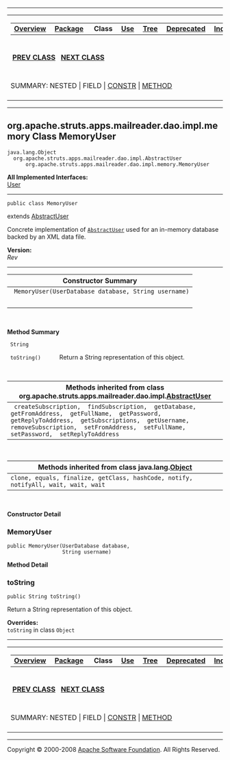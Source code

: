 ------------------------------------------------------------------------

<span id="navbar_top"></span> [](#skip-navbar_top "Skip navigation links")

<table>
<colgroup>
<col width="50%" />
<col width="50%" />
</colgroup>
<tbody>
<tr class="odd">
<td align="left"><span id="navbar_top_firstrow"></span>
<table>
<tbody>
<tr class="odd">
<td align="left"><a href="../../../../../../../../overview-summary.html.md"><strong>Overview</strong></a> </td>
<td align="left"><a href="package-summary.html.md"><strong>Package</strong></a> </td>
<td align="left"> <strong>Class</strong> </td>
<td align="left"><a href="class-use/MemoryUser.html.md"><strong>Use</strong></a> </td>
<td align="left"><a href="package-tree.html.md"><strong>Tree</strong></a> </td>
<td align="left"><a href="../../../../../../../../deprecated-list.html.md"><strong>Deprecated</strong></a> </td>
<td align="left"><a href="../../../../../../../../index-all.html.md"><strong>Index</strong></a> </td>
<td align="left"><a href="../../../../../../../../help-doc.html.md"><strong>Help</strong></a> </td>
</tr>
</tbody>
</table></td>
<td align="left"></td>
</tr>
<tr class="even">
<td align="left"> <a href="../../../../../../../../org/apache/struts/apps/mailreader/dao/impl/memory/MemorySubscription.html.md" title="class in org.apache.struts.apps.mailreader.dao.impl.memory"><strong>PREV CLASS</strong></a>   <a href="../../../../../../../../org/apache/struts/apps/mailreader/dao/impl/memory/MemoryUserDatabase.html" title="class in org.apache.struts.apps.mailreader.dao.impl.memory"><strong>NEXT CLASS</strong></a></td>
<td align="left"><a href="../../../../../../../../index.html.md?org/apache/struts/apps/mailreader/dao/impl/memory/MemoryUser.html"><strong>FRAMES</strong></a>    <a href="MemoryUser.html"><strong>NO FRAMES</strong></a>    
<a href="../../../../../../../../allclasses-noframe.html.md"><strong>All Classes</strong></a></td>
</tr>
<tr class="odd">
<td align="left">SUMMARY: NESTED | FIELD | <a href="#constructor_summary">CONSTR</a> | <a href="#method_summary">METHOD</a></td>
<td align="left">DETAIL: FIELD | <a href="#constructor_detail">CONSTR</a> | <a href="#method_detail">METHOD</a></td>
</tr>
</tbody>
</table>

<span id="skip-navbar_top"></span>

------------------------------------------------------------------------

org.apache.struts.apps.mailreader.dao.impl.memory
 Class MemoryUser
-------------------------------------------------

    java.lang.Object
      org.apache.struts.apps.mailreader.dao.impl.AbstractUser
          org.apache.struts.apps.mailreader.dao.impl.memory.MemoryUser

**All Implemented Interfaces:**  
[User](../../../../../../../../org/apache/struts/apps/mailreader/dao/User.html.md "interface in org.apache.struts.apps.mailreader.dao")

------------------------------------------------------------------------

    public class MemoryUser

extends [AbstractUser](../../../../../../../../org/apache/struts/apps/mailreader/dao/impl/AbstractUser.html.md "class in org.apache.struts.apps.mailreader.dao.impl")

Concrete implementation of [`AbstractUser`](../../../../../../../../org/apache/struts/apps/mailreader/dao/impl/AbstractUser.html.md "class in org.apache.struts.apps.mailreader.dao.impl") used for an in-memory database backed by an XML data file.

**Version:**  
$Rev$

------------------------------------------------------------------------

<span id="constructor_summary"></span>

| **Constructor Summary**                               |
|-------------------------------------------------------|
| ` MemoryUser(UserDatabase database, String username)` 
                                                        |

  <span id="method_summary"></span>

**Method Summary**

` String`

` toString()`
           Return a String representation of this object.

 <span id="methods_inherited_from_class_org.apache.struts.apps.mailreader.dao.impl.AbstractUser"></span>

| **Methods inherited from class org.apache.struts.apps.mailreader.dao.impl.[AbstractUser](../../../../../../../../org/apache/struts/apps/mailreader/dao/impl/AbstractUser.html.md "class in org.apache.struts.apps.mailreader.dao.impl")**         |
|------------------------------------------------------------------------------------------------------------------------------------------------------------------------------------------------------------------------------------------------|
| ` createSubscription,  findSubscription,  getDatabase,  getFromAddress,  getFullName,  getPassword,  getReplyToAddress,  getSubscriptions,  getUsername,  removeSubscription,  setFromAddress,  setFullName,  setPassword,  setReplyToAddress` |

 <span id="methods_inherited_from_class_java.lang.Object"></span>

| **Methods inherited from class java.lang.[Object](http://java.sun.com/j2se/1.4.2/docs/api/java/lang/Object.html.md?is-external=true "class or interface in java.lang")** |
|-----------------------------------------------------------------------------------------------------------------------------------------------------------------------|
| `clone, equals, finalize, getClass, hashCode, notify, notifyAll, wait, wait, wait`                                                                                    |

 

<span id="constructor_detail"></span>

**Constructor Detail**

### MemoryUser

    public MemoryUser(UserDatabase database,
                      String username)

<span id="method_detail"></span>

**Method Detail**

### toString

    public String toString()

Return a String representation of this object.

**Overrides:**  
`toString` in class `Object`

------------------------------------------------------------------------

<span id="navbar_bottom"></span> [](#skip-navbar_bottom "Skip navigation links")

<table>
<colgroup>
<col width="50%" />
<col width="50%" />
</colgroup>
<tbody>
<tr class="odd">
<td align="left"><span id="navbar_bottom_firstrow"></span>
<table>
<tbody>
<tr class="odd">
<td align="left"><a href="../../../../../../../../overview-summary.html.md"><strong>Overview</strong></a> </td>
<td align="left"><a href="package-summary.html.md"><strong>Package</strong></a> </td>
<td align="left"> <strong>Class</strong> </td>
<td align="left"><a href="class-use/MemoryUser.html.md"><strong>Use</strong></a> </td>
<td align="left"><a href="package-tree.html.md"><strong>Tree</strong></a> </td>
<td align="left"><a href="../../../../../../../../deprecated-list.html.md"><strong>Deprecated</strong></a> </td>
<td align="left"><a href="../../../../../../../../index-all.html.md"><strong>Index</strong></a> </td>
<td align="left"><a href="../../../../../../../../help-doc.html.md"><strong>Help</strong></a> </td>
</tr>
</tbody>
</table></td>
<td align="left"></td>
</tr>
<tr class="even">
<td align="left"> <a href="../../../../../../../../org/apache/struts/apps/mailreader/dao/impl/memory/MemorySubscription.html.md" title="class in org.apache.struts.apps.mailreader.dao.impl.memory"><strong>PREV CLASS</strong></a>   <a href="../../../../../../../../org/apache/struts/apps/mailreader/dao/impl/memory/MemoryUserDatabase.html" title="class in org.apache.struts.apps.mailreader.dao.impl.memory"><strong>NEXT CLASS</strong></a></td>
<td align="left"><a href="../../../../../../../../index.html.md?org/apache/struts/apps/mailreader/dao/impl/memory/MemoryUser.html"><strong>FRAMES</strong></a>    <a href="MemoryUser.html"><strong>NO FRAMES</strong></a>    
<a href="../../../../../../../../allclasses-noframe.html.md"><strong>All Classes</strong></a></td>
</tr>
<tr class="odd">
<td align="left">SUMMARY: NESTED | FIELD | <a href="#constructor_summary">CONSTR</a> | <a href="#method_summary">METHOD</a></td>
<td align="left">DETAIL: FIELD | <a href="#constructor_detail">CONSTR</a> | <a href="#method_detail">METHOD</a></td>
</tr>
</tbody>
</table>

<span id="skip-navbar_bottom"></span>

------------------------------------------------------------------------

Copyright © 2000-2008 [Apache Software Foundation](http://www.apache.org/). All Rights Reserved.
